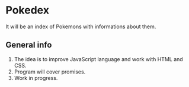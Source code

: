 # Pokedex
It will be an index of Pokemons with informations about them.

## General info
1. The idea is to improve JavaScript language and work with HTML and CSS.
2. Program will cover promises.
3. Work in progress.